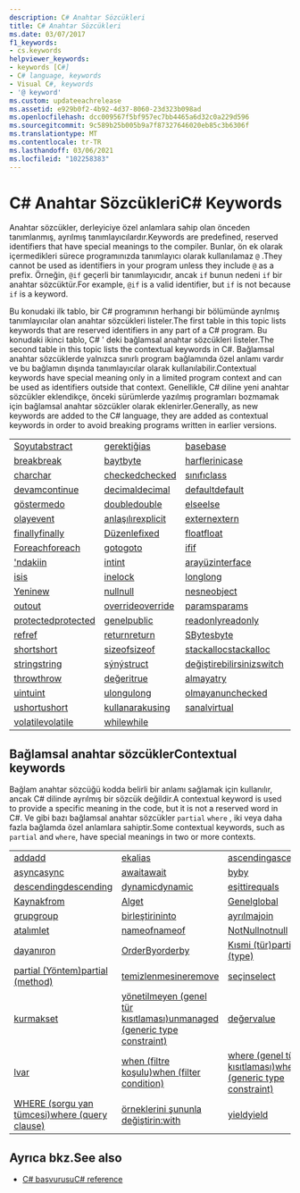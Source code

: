 ```yaml
---
description: C# Anahtar Sözcükleri
title: C# Anahtar Sözcükleri
ms.date: 03/07/2017
f1_keywords:
- cs.keywords
helpviewer_keywords:
- keywords [C#]
- C# language, keywords
- Visual C#, keywords
- '@ keyword'
ms.custom: updateeachrelease
ms.assetid: e929b0f2-4b92-4d37-8060-23d323b098ad
ms.openlocfilehash: dcc009567f5bf957ec7bb4465a6d32c0a229d596
ms.sourcegitcommit: 9c589b25b005b9a7f87327646020eb85c3b6306f
ms.translationtype: MT
ms.contentlocale: tr-TR
ms.lasthandoff: 03/06/2021
ms.locfileid: "102258383"
---
```

# <a name="c-keywords"></a><span data-ttu-id="38bdd-103">C# Anahtar Sözcükleri</span><span class="sxs-lookup"><span data-stu-id="38bdd-103">C# Keywords</span></span>

<span data-ttu-id="38bdd-104">Anahtar sözcükler, derleyiciye özel anlamlara sahip olan önceden tanımlanmış, ayrılmış tanımlayıcılardır.</span><span class="sxs-lookup"><span data-stu-id="38bdd-104">Keywords are predefined, reserved identifiers that have special meanings to the compiler.</span></span> <span data-ttu-id="38bdd-105">Bunlar, ön ek olarak içermedikleri sürece programınızda tanımlayıcı olarak kullanılamaz `@` .</span><span class="sxs-lookup"><span data-stu-id="38bdd-105">They cannot be used as identifiers in your program unless they include `@` as a prefix.</span></span> <span data-ttu-id="38bdd-106">Örneğin, `@if` geçerli bir tanımlayıcıdır, ancak `if` bunun nedeni `if` bir anahtar sözcüktür.</span><span class="sxs-lookup"><span data-stu-id="38bdd-106">For example, `@if` is a valid identifier, but `if` is not because `if` is a keyword.</span></span>  
  
 <span data-ttu-id="38bdd-107">Bu konudaki ilk tablo, bir C# programının herhangi bir bölümünde ayrılmış tanımlayıcılar olan anahtar sözcükleri listeler.</span><span class="sxs-lookup"><span data-stu-id="38bdd-107">The first table in this topic lists keywords that are reserved identifiers in any part of a C# program.</span></span> <span data-ttu-id="38bdd-108">Bu konudaki ikinci tablo, C# ' deki bağlamsal anahtar sözcükleri listeler.</span><span class="sxs-lookup"><span data-stu-id="38bdd-108">The second table in this topic lists the contextual keywords in C#.</span></span> <span data-ttu-id="38bdd-109">Bağlamsal anahtar sözcüklerde yalnızca sınırlı program bağlamında özel anlamı vardır ve bu bağlamın dışında tanımlayıcılar olarak kullanılabilir.</span><span class="sxs-lookup"><span data-stu-id="38bdd-109">Contextual keywords have special meaning only in a limited program context and can be used as identifiers outside that context.</span></span> <span data-ttu-id="38bdd-110">Genellikle, C# diline yeni anahtar sözcükler eklendikçe, önceki sürümlerde yazılmış programları bozmamak için bağlamsal anahtar sözcükler olarak eklenirler.</span><span class="sxs-lookup"><span data-stu-id="38bdd-110">Generally, as new keywords are added to the C# language, they are added as contextual keywords in order to avoid breaking programs written in earlier versions.</span></span>  
  
|||||  
|---|---|---|---|  
|[<span data-ttu-id="38bdd-111">Soyut</span><span class="sxs-lookup"><span data-stu-id="38bdd-111">abstract</span></span>](abstract.md)|[<span data-ttu-id="38bdd-112">gerektiği</span><span class="sxs-lookup"><span data-stu-id="38bdd-112">as</span></span>](../operators/type-testing-and-cast.md#as-operator)|[<span data-ttu-id="38bdd-113">base</span><span class="sxs-lookup"><span data-stu-id="38bdd-113">base</span></span>](base.md)|[<span data-ttu-id="38bdd-114">bool</span><span class="sxs-lookup"><span data-stu-id="38bdd-114">bool</span></span>](../builtin-types/bool.md)|  
|[<span data-ttu-id="38bdd-115">break</span><span class="sxs-lookup"><span data-stu-id="38bdd-115">break</span></span>](break.md)|[<span data-ttu-id="38bdd-116">bayt</span><span class="sxs-lookup"><span data-stu-id="38bdd-116">byte</span></span>](../builtin-types/integral-numeric-types.md)|[<span data-ttu-id="38bdd-117">harflerini</span><span class="sxs-lookup"><span data-stu-id="38bdd-117">case</span></span>](switch.md)|[<span data-ttu-id="38bdd-118">yakalaya</span><span class="sxs-lookup"><span data-stu-id="38bdd-118">catch</span></span>](try-catch.md)|  
|[<span data-ttu-id="38bdd-119">char</span><span class="sxs-lookup"><span data-stu-id="38bdd-119">char</span></span>](../builtin-types/char.md)|[<span data-ttu-id="38bdd-120">checked</span><span class="sxs-lookup"><span data-stu-id="38bdd-120">checked</span></span>](checked.md)|[<span data-ttu-id="38bdd-121">sınıfı</span><span class="sxs-lookup"><span data-stu-id="38bdd-121">class</span></span>](class.md)|[<span data-ttu-id="38bdd-122">const</span><span class="sxs-lookup"><span data-stu-id="38bdd-122">const</span></span>](const.md)|  
|[<span data-ttu-id="38bdd-123">devam</span><span class="sxs-lookup"><span data-stu-id="38bdd-123">continue</span></span>](continue.md)|[<span data-ttu-id="38bdd-124">decimal</span><span class="sxs-lookup"><span data-stu-id="38bdd-124">decimal</span></span>](../builtin-types/floating-point-numeric-types.md)|[<span data-ttu-id="38bdd-125">default</span><span class="sxs-lookup"><span data-stu-id="38bdd-125">default</span></span>](default.md)|[<span data-ttu-id="38bdd-126">ğini</span><span class="sxs-lookup"><span data-stu-id="38bdd-126">delegate</span></span>](../builtin-types/reference-types.md)|  
|[<span data-ttu-id="38bdd-127">gösterme</span><span class="sxs-lookup"><span data-stu-id="38bdd-127">do</span></span>](do.md)|[<span data-ttu-id="38bdd-128">double</span><span class="sxs-lookup"><span data-stu-id="38bdd-128">double</span></span>](../builtin-types/floating-point-numeric-types.md)|[<span data-ttu-id="38bdd-129">else</span><span class="sxs-lookup"><span data-stu-id="38bdd-129">else</span></span>](if-else.md)|[<span data-ttu-id="38bdd-130">yardımının</span><span class="sxs-lookup"><span data-stu-id="38bdd-130">enum</span></span>](../builtin-types/enum.md)|  
|[<span data-ttu-id="38bdd-131">olay</span><span class="sxs-lookup"><span data-stu-id="38bdd-131">event</span></span>](event.md)|[<span data-ttu-id="38bdd-132">anlaşılır</span><span class="sxs-lookup"><span data-stu-id="38bdd-132">explicit</span></span>](../operators/user-defined-conversion-operators.md)|[<span data-ttu-id="38bdd-133">extern</span><span class="sxs-lookup"><span data-stu-id="38bdd-133">extern</span></span>](extern.md)|[<span data-ttu-id="38bdd-134">yanlýþ</span><span class="sxs-lookup"><span data-stu-id="38bdd-134">false</span></span>](../builtin-types/bool.md)|  
|[<span data-ttu-id="38bdd-135">finally</span><span class="sxs-lookup"><span data-stu-id="38bdd-135">finally</span></span>](try-finally.md)|[<span data-ttu-id="38bdd-136">Düzenle</span><span class="sxs-lookup"><span data-stu-id="38bdd-136">fixed</span></span>](fixed-statement.md)|[<span data-ttu-id="38bdd-137">float</span><span class="sxs-lookup"><span data-stu-id="38bdd-137">float</span></span>](../builtin-types/floating-point-numeric-types.md)|[<span data-ttu-id="38bdd-138">:</span><span class="sxs-lookup"><span data-stu-id="38bdd-138">for</span></span>](for.md)|  
|[<span data-ttu-id="38bdd-139">Foreach</span><span class="sxs-lookup"><span data-stu-id="38bdd-139">foreach</span></span>](foreach-in.md)|[<span data-ttu-id="38bdd-140">goto</span><span class="sxs-lookup"><span data-stu-id="38bdd-140">goto</span></span>](goto.md)|[<span data-ttu-id="38bdd-141">if</span><span class="sxs-lookup"><span data-stu-id="38bdd-141">if</span></span>](if-else.md)|[<span data-ttu-id="38bdd-142">indirgen</span><span class="sxs-lookup"><span data-stu-id="38bdd-142">implicit</span></span>](../operators/user-defined-conversion-operators.md)|  
|[<span data-ttu-id="38bdd-143">'ndaki</span><span class="sxs-lookup"><span data-stu-id="38bdd-143">in</span></span>](in.md)|[<span data-ttu-id="38bdd-144">int</span><span class="sxs-lookup"><span data-stu-id="38bdd-144">int</span></span>](../builtin-types/integral-numeric-types.md)|[<span data-ttu-id="38bdd-145">arayüz</span><span class="sxs-lookup"><span data-stu-id="38bdd-145">interface</span></span>](interface.md)|[<span data-ttu-id="38bdd-146">internal</span><span class="sxs-lookup"><span data-stu-id="38bdd-146">internal</span></span>](internal.md)|
|[<span data-ttu-id="38bdd-147">is</span><span class="sxs-lookup"><span data-stu-id="38bdd-147">is</span></span>](is.md)|[<span data-ttu-id="38bdd-148">ine</span><span class="sxs-lookup"><span data-stu-id="38bdd-148">lock</span></span>](lock-statement.md)|[<span data-ttu-id="38bdd-149">long</span><span class="sxs-lookup"><span data-stu-id="38bdd-149">long</span></span>](../builtin-types/integral-numeric-types.md)|[<span data-ttu-id="38bdd-150">uzayına</span><span class="sxs-lookup"><span data-stu-id="38bdd-150">namespace</span></span>](namespace.md)|
|[<span data-ttu-id="38bdd-151">Yeni</span><span class="sxs-lookup"><span data-stu-id="38bdd-151">new</span></span>](../operators/new-operator.md)|[<span data-ttu-id="38bdd-152">null</span><span class="sxs-lookup"><span data-stu-id="38bdd-152">null</span></span>](null.md)|[<span data-ttu-id="38bdd-153">nesne</span><span class="sxs-lookup"><span data-stu-id="38bdd-153">object</span></span>](../builtin-types/reference-types.md)|[<span data-ttu-id="38bdd-154">işlecinde</span><span class="sxs-lookup"><span data-stu-id="38bdd-154">operator</span></span>](../operators/operator-overloading.md)|
|[<span data-ttu-id="38bdd-155">out</span><span class="sxs-lookup"><span data-stu-id="38bdd-155">out</span></span>](out.md)|[<span data-ttu-id="38bdd-156">override</span><span class="sxs-lookup"><span data-stu-id="38bdd-156">override</span></span>](override.md)|[<span data-ttu-id="38bdd-157">params</span><span class="sxs-lookup"><span data-stu-id="38bdd-157">params</span></span>](params.md)|[<span data-ttu-id="38bdd-158">özelleştirme</span><span class="sxs-lookup"><span data-stu-id="38bdd-158">private</span></span>](private.md)|
|[<span data-ttu-id="38bdd-159">protected</span><span class="sxs-lookup"><span data-stu-id="38bdd-159">protected</span></span>](protected.md)|[<span data-ttu-id="38bdd-160">genel</span><span class="sxs-lookup"><span data-stu-id="38bdd-160">public</span></span>](public.md)|[<span data-ttu-id="38bdd-161">readonly</span><span class="sxs-lookup"><span data-stu-id="38bdd-161">readonly</span></span>](readonly.md)|[<span data-ttu-id="38bdd-162">kayıtlar</span><span class="sxs-lookup"><span data-stu-id="38bdd-162">record</span></span>](../../programming-guide/classes-and-structs/records.md)|
|[<span data-ttu-id="38bdd-163">ref</span><span class="sxs-lookup"><span data-stu-id="38bdd-163">ref</span></span>](ref.md)|[<span data-ttu-id="38bdd-164">return</span><span class="sxs-lookup"><span data-stu-id="38bdd-164">return</span></span>](return.md)|[<span data-ttu-id="38bdd-165">SByte</span><span class="sxs-lookup"><span data-stu-id="38bdd-165">sbyte</span></span>](../builtin-types/integral-numeric-types.md)|[<span data-ttu-id="38bdd-166">sealed</span><span class="sxs-lookup"><span data-stu-id="38bdd-166">sealed</span></span>](sealed.md)|
|[<span data-ttu-id="38bdd-167">short</span><span class="sxs-lookup"><span data-stu-id="38bdd-167">short</span></span>](../builtin-types/integral-numeric-types.md)|[<span data-ttu-id="38bdd-168">sizeof</span><span class="sxs-lookup"><span data-stu-id="38bdd-168">sizeof</span></span>](../operators/sizeof.md)|[<span data-ttu-id="38bdd-169">stackalloc</span><span class="sxs-lookup"><span data-stu-id="38bdd-169">stackalloc</span></span>](../operators/stackalloc.md)|[<span data-ttu-id="38bdd-170">static</span><span class="sxs-lookup"><span data-stu-id="38bdd-170">static</span></span>](static.md)|
|[<span data-ttu-id="38bdd-171">string</span><span class="sxs-lookup"><span data-stu-id="38bdd-171">string</span></span>](../builtin-types/reference-types.md)|[<span data-ttu-id="38bdd-172">sýný</span><span class="sxs-lookup"><span data-stu-id="38bdd-172">struct</span></span>](../builtin-types/struct.md)|[<span data-ttu-id="38bdd-173">değiştirebilirsiniz</span><span class="sxs-lookup"><span data-stu-id="38bdd-173">switch</span></span>](switch.md)|[<span data-ttu-id="38bdd-174">this</span><span class="sxs-lookup"><span data-stu-id="38bdd-174">this</span></span>](this.md)|
|[<span data-ttu-id="38bdd-175">throw</span><span class="sxs-lookup"><span data-stu-id="38bdd-175">throw</span></span>](throw.md)|[<span data-ttu-id="38bdd-176">değeri</span><span class="sxs-lookup"><span data-stu-id="38bdd-176">true</span></span>](../builtin-types/bool.md)|[<span data-ttu-id="38bdd-177">almaya</span><span class="sxs-lookup"><span data-stu-id="38bdd-177">try</span></span>](try-catch.md)|[<span data-ttu-id="38bdd-178">typeof</span><span class="sxs-lookup"><span data-stu-id="38bdd-178">typeof</span></span>](../operators/type-testing-and-cast.md#typeof-operator)|
|[<span data-ttu-id="38bdd-179">uint</span><span class="sxs-lookup"><span data-stu-id="38bdd-179">uint</span></span>](../builtin-types/integral-numeric-types.md)|[<span data-ttu-id="38bdd-180">ulong</span><span class="sxs-lookup"><span data-stu-id="38bdd-180">ulong</span></span>](../builtin-types/integral-numeric-types.md)|[<span data-ttu-id="38bdd-181">olmayan</span><span class="sxs-lookup"><span data-stu-id="38bdd-181">unchecked</span></span>](unchecked.md)|[<span data-ttu-id="38bdd-182">olmayabilecek</span><span class="sxs-lookup"><span data-stu-id="38bdd-182">unsafe</span></span>](unsafe.md)|
|[<span data-ttu-id="38bdd-183">ushort</span><span class="sxs-lookup"><span data-stu-id="38bdd-183">ushort</span></span>](../builtin-types/integral-numeric-types.md)|[<span data-ttu-id="38bdd-184">kullanarak</span><span class="sxs-lookup"><span data-stu-id="38bdd-184">using</span></span>](using.md)|[<span data-ttu-id="38bdd-185">sanal</span><span class="sxs-lookup"><span data-stu-id="38bdd-185">virtual</span></span>](virtual.md)|[<span data-ttu-id="38bdd-186">void</span><span class="sxs-lookup"><span data-stu-id="38bdd-186">void</span></span>](../builtin-types/void.md)|
|[<span data-ttu-id="38bdd-187">volatile</span><span class="sxs-lookup"><span data-stu-id="38bdd-187">volatile</span></span>](volatile.md)|[<span data-ttu-id="38bdd-188">while</span><span class="sxs-lookup"><span data-stu-id="38bdd-188">while</span></span>](while.md)|

## <a name="contextual-keywords"></a><span data-ttu-id="38bdd-189">Bağlamsal anahtar sözcükler</span><span class="sxs-lookup"><span data-stu-id="38bdd-189">Contextual keywords</span></span>

 <span data-ttu-id="38bdd-190">Bağlam anahtar sözcüğü kodda belirli bir anlamı sağlamak için kullanılır, ancak C# dilinde ayrılmış bir sözcük değildir.</span><span class="sxs-lookup"><span data-stu-id="38bdd-190">A contextual keyword is used to provide a specific meaning in the code, but it is not a reserved word in C#.</span></span> <span data-ttu-id="38bdd-191">Ve gibi bazı bağlamsal anahtar sözcükler `partial` `where` , iki veya daha fazla bağlamda özel anlamlara sahiptir.</span><span class="sxs-lookup"><span data-stu-id="38bdd-191">Some contextual keywords, such as `partial` and `where`, have special meanings in two or more contexts.</span></span>  
  
||||  
|---|---|---|  
|[<span data-ttu-id="38bdd-192">add</span><span class="sxs-lookup"><span data-stu-id="38bdd-192">add</span></span>](add.md)|[<span data-ttu-id="38bdd-193">ek</span><span class="sxs-lookup"><span data-stu-id="38bdd-193">alias</span></span>](extern-alias.md)|[<span data-ttu-id="38bdd-194">ascending</span><span class="sxs-lookup"><span data-stu-id="38bdd-194">ascending</span></span>](ascending.md)|
|[<span data-ttu-id="38bdd-195">async</span><span class="sxs-lookup"><span data-stu-id="38bdd-195">async</span></span>](async.md)|[<span data-ttu-id="38bdd-196">await</span><span class="sxs-lookup"><span data-stu-id="38bdd-196">await</span></span>](../operators/await.md)|[<span data-ttu-id="38bdd-197">by</span><span class="sxs-lookup"><span data-stu-id="38bdd-197">by</span></span>](by.md)|
|[<span data-ttu-id="38bdd-198">descending</span><span class="sxs-lookup"><span data-stu-id="38bdd-198">descending</span></span>](descending.md)|[<span data-ttu-id="38bdd-199">dynamic</span><span class="sxs-lookup"><span data-stu-id="38bdd-199">dynamic</span></span>](../builtin-types/reference-types.md)|[<span data-ttu-id="38bdd-200">eşittir</span><span class="sxs-lookup"><span data-stu-id="38bdd-200">equals</span></span>](equals.md)|
|[<span data-ttu-id="38bdd-201">Kaynak</span><span class="sxs-lookup"><span data-stu-id="38bdd-201">from</span></span>](from-clause.md)|[<span data-ttu-id="38bdd-202">Al</span><span class="sxs-lookup"><span data-stu-id="38bdd-202">get</span></span>](get.md)|[<span data-ttu-id="38bdd-203">Genel</span><span class="sxs-lookup"><span data-stu-id="38bdd-203">global</span></span>](../operators/namespace-alias-qualifier.md)|
|[<span data-ttu-id="38bdd-204">grup</span><span class="sxs-lookup"><span data-stu-id="38bdd-204">group</span></span>](group-clause.md)|[<span data-ttu-id="38bdd-205">birleştirin</span><span class="sxs-lookup"><span data-stu-id="38bdd-205">into</span></span>](into.md)|[<span data-ttu-id="38bdd-206">ayrılma</span><span class="sxs-lookup"><span data-stu-id="38bdd-206">join</span></span>](join-clause.md)|
|[<span data-ttu-id="38bdd-207">atalım</span><span class="sxs-lookup"><span data-stu-id="38bdd-207">let</span></span>](let-clause.md)|[<span data-ttu-id="38bdd-208">nameof</span><span class="sxs-lookup"><span data-stu-id="38bdd-208">nameof</span></span>](../operators/nameof.md)|[<span data-ttu-id="38bdd-209">NotNull</span><span class="sxs-lookup"><span data-stu-id="38bdd-209">notnull</span></span>](../../programming-guide/generics/constraints-on-type-parameters.md#notnull-constraint)|
|[<span data-ttu-id="38bdd-210">dayanır</span><span class="sxs-lookup"><span data-stu-id="38bdd-210">on</span></span>](on.md)|[<span data-ttu-id="38bdd-211">OrderBy</span><span class="sxs-lookup"><span data-stu-id="38bdd-211">orderby</span></span>](orderby-clause.md)|[<span data-ttu-id="38bdd-212">Kısmi (tür)</span><span class="sxs-lookup"><span data-stu-id="38bdd-212">partial (type)</span></span>](partial-type.md)|
|[<span data-ttu-id="38bdd-213">partial (Yöntem)</span><span class="sxs-lookup"><span data-stu-id="38bdd-213">partial (method)</span></span>](partial-method.md)|[<span data-ttu-id="38bdd-214">temizlenmesine</span><span class="sxs-lookup"><span data-stu-id="38bdd-214">remove</span></span>](remove.md)|[<span data-ttu-id="38bdd-215">seçin</span><span class="sxs-lookup"><span data-stu-id="38bdd-215">select</span></span>](select-clause.md)|
|[<span data-ttu-id="38bdd-216">kurmak</span><span class="sxs-lookup"><span data-stu-id="38bdd-216">set</span></span>](set.md)|[<span data-ttu-id="38bdd-217">yönetilmeyen (genel tür kısıtlaması)</span><span class="sxs-lookup"><span data-stu-id="38bdd-217">unmanaged (generic type constraint)</span></span>](../../programming-guide/generics/constraints-on-type-parameters.md#unmanaged-constraint)|[<span data-ttu-id="38bdd-218">değer</span><span class="sxs-lookup"><span data-stu-id="38bdd-218">value</span></span>](value.md)|
|[<span data-ttu-id="38bdd-219">l</span><span class="sxs-lookup"><span data-stu-id="38bdd-219">var</span></span>](var.md)|[<span data-ttu-id="38bdd-220">when (filtre koşulu)</span><span class="sxs-lookup"><span data-stu-id="38bdd-220">when (filter condition)</span></span>](when.md)|[<span data-ttu-id="38bdd-221">where (genel tür kısıtlaması)</span><span class="sxs-lookup"><span data-stu-id="38bdd-221">where (generic type constraint)</span></span>](where-generic-type-constraint.md)|
|[<span data-ttu-id="38bdd-222">WHERE (sorgu yan tümcesi)</span><span class="sxs-lookup"><span data-stu-id="38bdd-222">where (query clause)</span></span>](where-clause.md)|[<span data-ttu-id="38bdd-223">örneklerini şununla değiştirin:</span><span class="sxs-lookup"><span data-stu-id="38bdd-223">with</span></span>](../operators/with-expression.md)|[<span data-ttu-id="38bdd-224">yield</span><span class="sxs-lookup"><span data-stu-id="38bdd-224">yield</span></span>](yield.md)|
  
## <a name="see-also"></a><span data-ttu-id="38bdd-225">Ayrıca bkz.</span><span class="sxs-lookup"><span data-stu-id="38bdd-225">See also</span></span>

- [<span data-ttu-id="38bdd-226">C# başvurusu</span><span class="sxs-lookup"><span data-stu-id="38bdd-226">C# reference</span></span>](../index.md)
